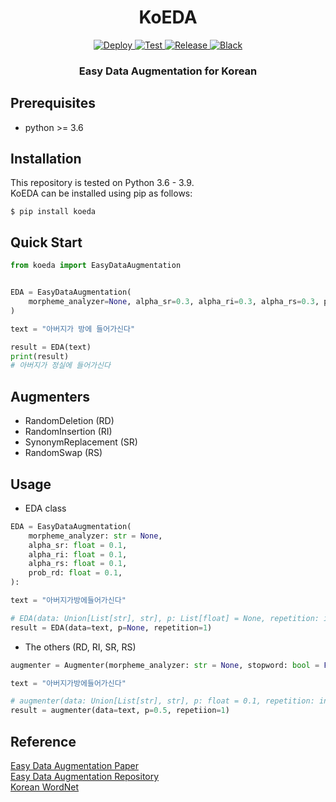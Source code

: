 <h1 align="center">
KoEDA
</h1>
<p align="center">
    <a href="https://github.com/toriving/KoEDA/actions">
        <img alt="Deploy" src="https://github.com/toriving/KoEDA/workflows/deploy/badge.svg">
    </a>
    <a href="https://github.com/toriving/KoEDA/actions">
        <img alt="Test" src="https://github.com/toriving/KoEDA/workflows/test/badge.svg">
    </a>
    <a href="https://github.com/toriving/KoEDA/releases">
        <img alt="Release" src="https://img.shields.io/github/release/toriving/KoEDA.svg">
    </a>
    <a href="https://github.com/psf/black">
        <img alt="Black" src="https://img.shields.io/badge/code%20style-black-000000.svg">
    </a>
</p>

<h3 align="center">
<p>Easy Data Augmentation for Korean
</h3>

## Prerequisites
- python >= 3.6

## Installation
This repository is tested on Python 3.6 - 3.9.  
KoEDA can be installed using pip as follows:
```shell script
$ pip install koeda
```

## Quick Start

```python
from koeda import EasyDataAugmentation


EDA = EasyDataAugmentation(
    morpheme_analyzer=None, alpha_sr=0.3, alpha_ri=0.3, alpha_rs=0.3, prob_rd=0.3
)

text = "아버지가 방에 들어가신다"

result = EDA(text)
print(result)
# 아버지가 정실에 들어가신다
```

## Augmenters

- RandomDeletion (RD)
- RandomInsertion (RI)
- SynonymReplacement (SR)
- RandomSwap (RS)


## Usage
- EDA class
```python
EDA = EasyDataAugmentation(
    morpheme_analyzer: str = None,
    alpha_sr: float = 0.1,
    alpha_ri: float = 0.1,
    alpha_rs: float = 0.1,
    prob_rd: float = 0.1,
):

text = "아버지가방에들어가신다"

# EDA(data: Union[List[str], str], p: List[float] = None, repetition: int = 1)
result = EDA(data=text, p=None, repetition=1)
```

- The others (RD, RI, SR, RS)
```python
augmenter = Augmenter(morpheme_analyzer: str = None, stopword: bool = False)

text = "아버지가방에들어가신다"

# augmenter(data: Union[List[str], str], p: float = 0.1, repetition: int = 1)
result = augmenter(data=text, p=0.5, repetiion=1)
```

## Reference
[Easy Data Augmentation Paper](https://www.aclweb.org/anthology/D19-1670.pdf)  
[Easy Data Augmentation Repository](https://github.com/jasonwei20/eda_nlp)  
[Korean WordNet](http://wordnet.kaist.ac.kr/)
